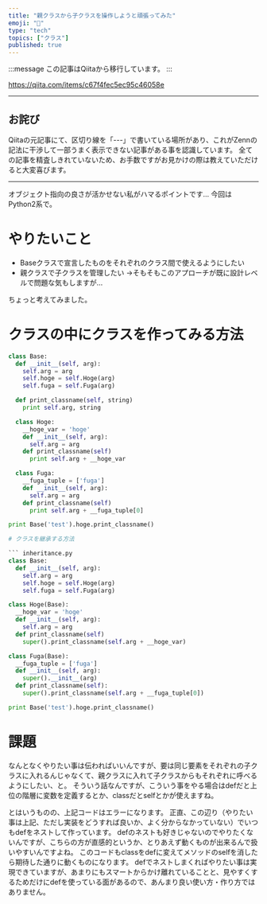 ```yaml
---
title: "親クラスから子クラスを操作しようと頑張ってみた"
emoji: "📝"
type: "tech"
topics: ["クラス"]
published: true
---
```


:::message
この記事はQiitaから移行しています。
:::

https://qiita.com/items/c67f4fec5ec95c46058e

-----

## お詫び
Qiitaの元記事にて、区切り線を「---」で書いている場所があり、これがZennの記法に干渉して一部うまく表示できない記事がある事を認識しています。
全ての記事を精査しきれていないため、お手数ですがお見かけの際は教えていただけると大変喜びます。

-----

オブジェクト指向の良さが活かせない私がハマるポイントです…
今回はPython2系で。

# やりたいこと
- Baseクラスで宣言したものをそれぞれのクラス間で使えるようにしたい
- 親クラスで子クラスを管理したい
→そもそもこのアプローチが既に設計レベルで問題な気もしますが…

ちょっと考えてみました。

# クラスの中にクラスを作ってみる方法

``` inbound_class.py
class Base:
  def __init__(self, arg):
    self.arg = arg
    self.hoge = self.Hoge(arg)
    self.fuga = self.Fuga(arg)

  def print_classname(self, string)
    print self.arg, string

  class Hoge:
    __hoge_var = 'hoge'
    def __init__(self, arg):
      self.arg = arg
    def print_classname(self)
      print self.arg + __hoge_var

  class Fuga:
    __fuga_tuple = ['fuga']
    def __init__(self, arg):
      self.arg = arg
    def print_classname(self)
      print self.arg + __fuga_tuple[0]

print Base('test').hoge.print_classname()

# クラスを継承する方法

``` inheritance.py
class Base:
  def __init__(self, arg):
    self.arg = arg
    self.hoge = self.Hoge(arg)
    self.fuga = self.Fuga(arg)

class Hoge(Base):
  __hoge_var = 'hoge'
  def __init__(self, arg):
    self.arg = arg
  def print_classname(self)
    super().print_classname(self.arg + __hoge_var)

class Fuga(Base):
  __fuga_tuple = ['fuga']
  def __init__(self, arg):
    super().__init__(arg)
  def print_classname(self):
    super().print_classname(self.arg + __fuga_tuple[0])

print Base('test').hoge.print_classname()
```

# 課題
なんとなくやりたい事は伝わればいいんですが、要は同じ要素をそれぞれの子クラスに入れるんじゃなくて、親クラスに入れて子クラスからもそれぞれに呼べるようにしたい、と。
そういう話なんですが、こういう事をやる場合はdefだと上位の階層に変数を定義するとか、classだとselfとかが使えますね。

とはいうものの、上記コードはエラーになります。
正直、この辺り（やりたい事は上記、ただし実装をどうすれば良いか、よく分からなかっていない）でいつもdefをネストして作っています。
defのネストも好きじゃないのでやりたくないんですが、こちらの方が直感的というか、とりあえず動くものが出来るんで扱いやすいんですよね。
このコードもclassをdefに変えてメソッドのselfを消したら期待した通りに動くものになります。
defでネストしまくればやりたい事は実現できていますが、あまりにもスマートからかけ離れていることと、見やすくするためだけにdefを使っている面があるので、あんまり良い使い方・作り方ではありません。

